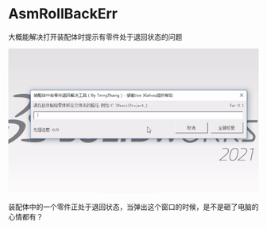 # AsmRollBackErr
大概能解决打开装配体时提示有零件处于退回状态的问题

![Pic01](https://github.com/TerryZhangSW/AsmRollBackErr/blob/main/Pic/Pic01.PNG?raw=true)

装配体中的一个零件正处于退回状态，当弹出这个窗口的时候，是不是砸了电脑的心情都有？


